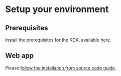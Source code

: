 # Setup your environment

## Prerequisites

Install the prerequisites for the KDK, available [here](https://kalisio.github.io/kdk/guides/development/setup.html).

## Web app

Please [follow the installation from source code guide](../installing-kapp.md#from-source-code).
